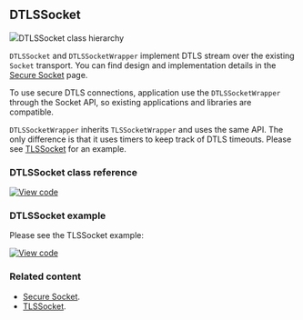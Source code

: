 ## DTLSSocket

<span class="images">![](https://os.mbed.com/docs/mbed-os/development/mbed-os-api-doxy/class_d_t_l_s_socket.png)<span>DTLSSocket class hierarchy</span></span>

`DTLSSocket` and `DTLSSocketWrapper` implement DTLS stream over the existing `Socket` transport. You can find design and implementation details in the [Secure Socket](../reference/secure-socket.html) page.

To use secure DTLS connections, application use the `DTLSSocketWrapper` through the Socket API, so existing applications and libraries are compatible.

`DTLSSocketWrapper` inherits `TLSSocketWrapper` and uses the same API. The only difference is that it uses timers to keep track of DTLS timeouts. Please see [TLSSocket](tlssocket.html) for an example.

### DTLSSocket class reference

[![View code](https://www.mbed.com/embed/?type=library)](https://os.mbed.com/docs/development/mbed-os-api-doxy/class_d_t_l_s_socket.html)

### DTLSSocket example

Please see the TLSSocket example:

[![View code](https://www.mbed.com/embed/?url=https://github.com/ARMmbed/mbed-os-example-tls-socket/blob/master/)](https://github.com/ARMmbed/mbed-os-example-tls-socket/blob/mbed-os-5.14/main.cpp)

### Related content

- [Secure Socket](../reference/secure-socket.html).
- [TLSSocket](tlssocket.html).
